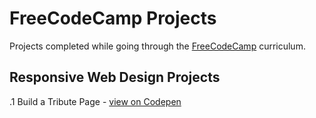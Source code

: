 # FreeCodeCamp Projects
Projects completed while going through the [FreeCodeCamp](https://www.freecodecamp.org/) curriculum.

## Responsive Web Design Projects
  .1 Build a Tribute Page - [view on Codepen](https://codepen.io/kauezero/pen/mdEddqz)
